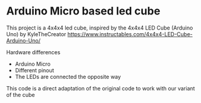 # Arduino Micro based led cube

This project is a 4x4x4 led cube, inspired by the 4x4x4 LED Cube (Arduino Uno) by KyleTheCreator
https://www.instructables.com/4x4x4-LED-Cube-Arduino-Uno/

Hardware differences 
* Arduino Micro
* Different pinout
* The LEDs are connected the opposite way

This code is a direct adaptation of the original code to work with our variant of the cube
